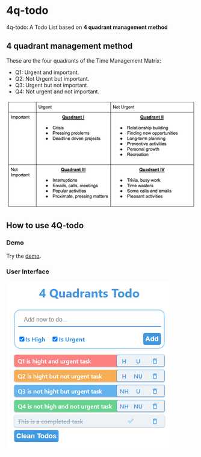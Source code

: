 # 4q-todo

4q-todo: A Todo List based on **4 quadrant management method**

## 4 quadrant management method
These are the four quadrants of the Time Management Matrix:
- Q1: Urgent and important.
- Q2: Not Urgent but important.
- Q3: Urgent but not important.
- Q4: Not urgent and not important.

<img src="https://github.com/howardding2000/4-quadrants-todo/blob/master/assets/matrix-time-management.png">

## How to use 4Q-todo

### Demo
Try the [demo](https://4q-todo.vercel.app/).

### User Interface
<img src="https://github.com/howardding2000/4-quadrants-todo/blob/master/assets/4q-todo-view.png">


